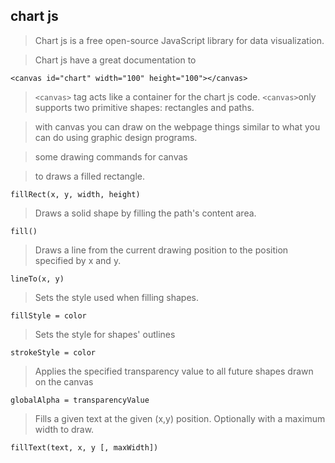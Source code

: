 ## chart js
>Chart js is a free open-source JavaScript library for data visualization.

>Chart js have a great documentation to 

~~~~
<canvas id="chart" width="100" height="100"></canvas>
~~~~

> `<canvas>` tag acts like a container for the chart js code.
> `<canvas>`only supports two primitive shapes: rectangles and paths.

> with canvas you can draw on the webpage things similar to what you can do using graphic design programs.

>some drawing commands for canvas  

> to draws a filled rectangle.
~~~~
fillRect(x, y, width, height)
~~~~

>Draws a solid shape by filling the path's content area.
~~~~
fill()
~~~~

>Draws a line from the current drawing position to the position specified by x and y. 
~~~~
lineTo(x, y)
~~~~

> Sets the style used when filling shapes.
~~~~
fillStyle = color
~~~~

>Sets the style for shapes' outlines
~~~~
strokeStyle = color
~~~~

>Applies the specified transparency value to all future shapes drawn on the canvas
~~~~
globalAlpha = transparencyValue
~~~~

>Fills a given text at the given (x,y) position. Optionally with a maximum width to draw.
~~~~
fillText(text, x, y [, maxWidth])
~~~~

